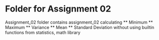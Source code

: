 # Folder for Assignment 02

Assignment_02 folder contains assignment_02 calculating 
** Minimum
** Maximum
** Variance
** Mean
** Standard Deviation 
without using builtin functions from statistics, math library

